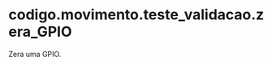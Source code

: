 <a id="module-codigo.movimento.teste_validacao.zera_GPIO"></a>

<a id="codigo-movimento-teste-validacao-zera-gpio"></a>

# codigo.movimento.teste_validacao.zera_GPIO

Zera uma GPIO.
